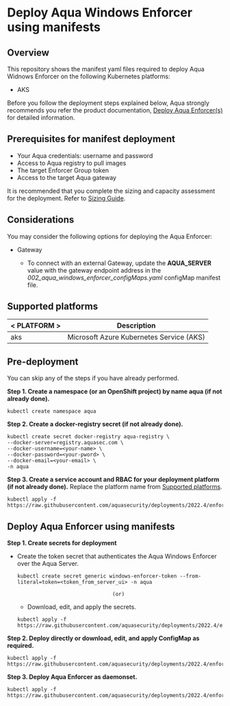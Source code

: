 
# Deploy Aqua Windows Enforcer using manifests
## Overview

This repository shows the manifest yaml files required to deploy Aqua Widnows Enforcer on the following Kubernetes platforms:
* AKS 

Before you follow the deployment steps explained below, Aqua strongly recommends you refer the product documentation, [Deploy Aqua Enforcer(s)](https://docs.aquasec.com/docs/deploy-k8s-aqua-enforcers) for detailed information.

## Prerequisites for manifest deployment

- Your Aqua credentials: username and password
- Access to Aqua registry to pull images
- The target Enforcer Group token 
- Access to the target Aqua gateway 

It is recommended that you complete the sizing and capacity assessment for the deployment. Refer to [Sizing Guide](https://docs.aquasec.com/docs/sizing-guide).

## Considerations

You may consider the following options for deploying the Aqua Enforcer:

- Gateway
  
  - To connect with an external Gateway, update the **AQUA_SERVER** value with the gateway endpoint address in the *002_aqua_windows_enforcer_configMaps.yaml* configMap manifest file.

## Supported platforms
| < PLATFORM >              | Description                                                  |
| ---------------------- | ------------------------------------------------------------ |
| aks | Microsoft Azure Kubernetes Service (AKS)    |


## Pre-deployment
You can skip any of the steps if you have already performed.

**Step 1. Create a namespace (or an OpenShift project) by name aqua (if not already done).**

   ```SHELL
   kubectl create namespace aqua
   ```

**Step 2. Create a docker-registry secret (if not already done).**

```SHELL
kubectl create secret docker-registry aqua-registry \
--docker-server=registry.aquasec.com \
--docker-username=<your-name> \
--docker-password=<your-pword> \
--docker-email=<your-email> \
-n aqua
   ```

**Step 3. Create a service account and RBAC for your deployment platform (if not already done).** Replace the platform name from [Supported platforms](#supported-platforms).

   ```SHELL
   kubectl apply -f https://raw.githubusercontent.com/aquasecurity/deployments/2022.4/enforcers/windows_enforcer/kubernetes/001_aqua_windows_enforcer_rbac/aks/aqua_sa.yaml
   ```

## Deploy Aqua Enforcer using manifests

**Step 1. Create secrets for deployment**

   * Create the token secret that authenticates the Aqua Windows Enforcer over the Aqua Server.

      ```SHELL
      kubectl create secret generic windows-enforcer-token --from-literal=token=<token_from_server_ui> -n aqua
      ```

                                        (or)

     * Download, edit, and apply the secrets.

      ```SHELL
      kubectl apply -f https://raw.githubusercontent.com/aquasecurity/deployments/2022.4/enforcers/windows_enforcer/kubernetes_and_openshift/manifests/003_aqua_windows_enforcer_secrets.yaml
      ```    

**Step 2. Deploy directly or download, edit, and apply ConfigMap as required.**

```SHELL
kubectl apply -f https://raw.githubusercontent.com/aquasecurity/deployments/2022.4/enforcers/windows_enforcer/kubernetes/002_aqua_windows_enforcer_configMap.yaml
```

**Step 3. Deploy Aqua Enforcer as daemonset.**

```SHELL
kubectl apply -f https://raw.githubusercontent.com/aquasecurity/deployments/2022.4/enforcers/windows_enforcer/kubernetes/004_aqua_windows_enforcer_daemonset.yaml
```
